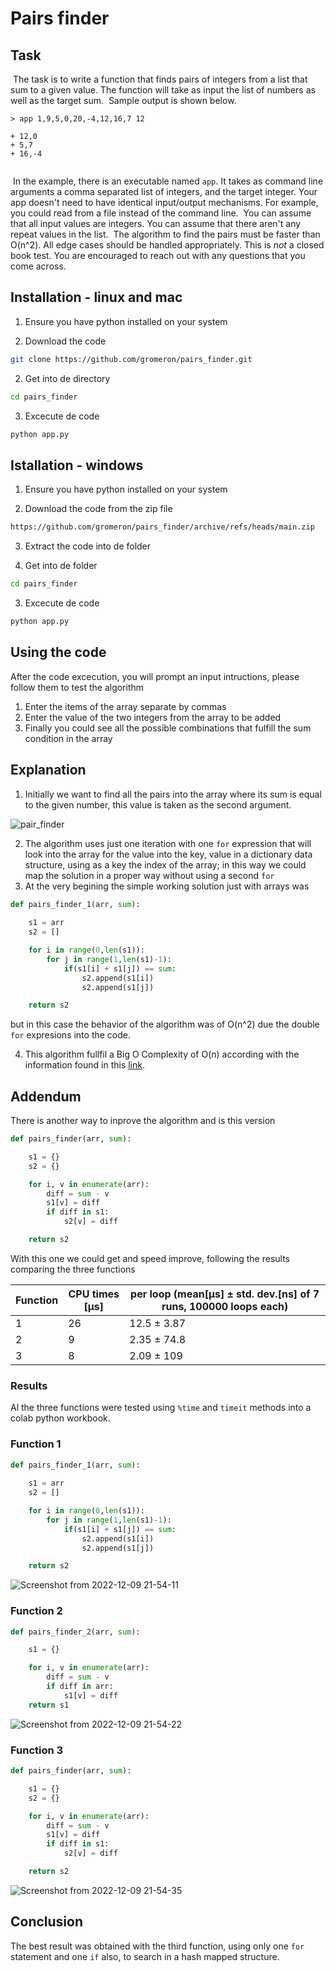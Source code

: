 # Pairs finder

## Task
​
The task is to write a function that finds pairs of integers from a list that sum to a given value. The function will take as input the list of numbers as well as the target sum.
​
Sample output is shown below.
```
> app 1,9,5,0,20,-4,12,16,7 12
​
+ 12,0
+ 5,7
+ 16,-4
​
```
​
In the example, there is an executable named `app`. It takes as command line arguments a comma separated list of integers, and the target integer. Your app doesn't need to have identical input/output mechanisms. For example, you could read from a file instead of the command line.
​
You can assume that all input values are integers. You can assume that there aren't any repeat values in the list.
​
The algorithm to find the pairs must be faster than O(n^2). All edge cases
should be handled appropriately. This is _not_ a closed book test. You are
encouraged to reach out with any questions that you come across.

## Installation - linux and mac
1. Ensure you have python installed on your system

2. Download the code

```bash
git clone https://github.com/gromeron/pairs_finder.git
```

2. Get into de directory

```bash
cd pairs_finder
```

3. Excecute de code

```bash
python app.py
```

## Istallation - windows
1. Ensure you have python installed on your system

2. Download the code from the zip file

```bash
https://github.com/gromeron/pairs_finder/archive/refs/heads/main.zip
```

3. Extract the code into de folder

4. Get into de folder

```bash
cd pairs_finder
```

3. Excecute de code

```bash
python app.py
```

## Using the code
After the code excecution, you will prompt an input intructions, please follow them to test the algorithm

1. Enter the items of the array separate by commas
2. Enter the value of the two integers from the array to be added
3. Finally you could see all the possible combinations that fulfill the sum condition in the array


## Explanation
1. Initially we want to find all the pairs into the array where its sum is equal to the given number, this value is taken as the second argument.

![pair_finder](https://user-images.githubusercontent.com/98790008/206528014-135bd961-d09c-4125-925d-396750de1328.png)

2. The algorithm uses just one iteration with one `for` expression that will look into the array for the value into the key, value in a dictionary data structure, using as a key the index of the array; in this way we could map the solution in a proper way without using a second `for`
3. At the very begining the simple working solution just with arrays was

```py
def pairs_finder_1(arr, sum):
    
    s1 = arr
    s2 = []

    for i in range(0,len(s1)):
        for j in range(1,len(s1)-1):
            if(s1[i] + s1[j]) == sum:
                s2.append(s1[i])
                s2.append(s1[j])

    return s2
```

but in this case the behavior of the algorithm was of O(n^2) due the double `for` expresions into the code.

4. This algorithm fullfil a Big O Complexity of O(n) according with the information found in this [link](https://www.bigocheatsheet.com/).

## Addendum
There is another way to inprove the algorithm and is this version

```py
def pairs_finder(arr, sum):

    s1 = {}
    s2 = {}

    for i, v in enumerate(arr):
        diff = sum - v
        s1[v] = diff
        if diff in s1:
            s2[v] = diff

    return s2
```

With this one we could get and speed improve, following the results comparing the three functions

Function | CPU times [μs] | per loop (mean[μs] ± std. dev.[ns] of 7 runs, 100000 loops each)
---|---|---
1 | 26 | 12.5 ± 3.87
2 | 9 | 2.35 ± 74.8
3 | 8 | 2.09 ± 109

### Results

Al the three functions were tested using `%time` and `timeit` methods into a colab python workbook.

### Function 1
```py
def pairs_finder_1(arr, sum):
    
    s1 = arr
    s2 = []

    for i in range(0,len(s1)):
        for j in range(1,len(s1)-1):
            if(s1[i] + s1[j]) == sum:
                s2.append(s1[i])
                s2.append(s1[j])

    return s2
```

![Screenshot from 2022-12-09 21-54-11](https://user-images.githubusercontent.com/98790008/206826929-ade236fa-d978-4de6-b937-a88930cce1fa.png)

### Function 2

```py
def pairs_finder_2(arr, sum):

    s1 = {}

    for i, v in enumerate(arr):
        diff = sum - v
        if diff in arr:
            s1[v] = diff
    return s1
```

![Screenshot from 2022-12-09 21-54-22](https://user-images.githubusercontent.com/98790008/206826936-b638ca3f-c72b-45a7-8db3-dcca9c27c83b.png)

### Function 3

```py
def pairs_finder(arr, sum):

    s1 = {}
    s2 = {}

    for i, v in enumerate(arr):
        diff = sum - v
        s1[v] = diff
        if diff in s1:
            s2[v] = diff

    return s2
```

![Screenshot from 2022-12-09 21-54-35](https://user-images.githubusercontent.com/98790008/206826948-a1b516c4-168e-4c1b-8c57-a731d3e8b210.png)

## Conclusion
The best result was obtained with the third function, using only one `for` statement and one `if` also, to search in a hash mapped structure.
